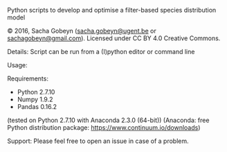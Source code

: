 
Python scripts to develop and optimise a filter-based species distribution model

© 2016, Sacha Gobeyn (sacha.gobeyn@ugent.be or sachagobeyn@gmail.com). Licensed under CC BY 4.0 Creative Commons.

Details: Script can be run from a (I)python editor or command line

Usage:

Requirements:
  * Python 2.7.10
  * Numpy 1.9.2  
  * Pandas 0.16.2

  
  (tested on Python 2.7.10 with Anaconda 2.3.0 (64-bit)) 
  (Anaconda: free Python distribution package: https://www.continuum.io/downloads)
  

Support: Please feel free to open an issue in case of a problem.
